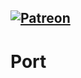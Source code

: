 
 <a href="https://www.patreon.com/notU"><img src="https://img.shields.io/badge/donate-patreon-F96854.svg" alt="Patreon" /></a>
----
# Port
